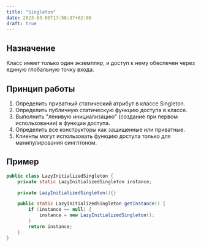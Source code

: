 ```yaml
---
title: "Singleton"
date: 2023-03-05T17:58:37+02:00
draft: true
---
```


## Назначение

Kласс имеет только один экземпляр, и доступ к нему обеспечен через единую глобальную точку входа.

## Принцип работы

1. Определить приватный статический атрибут в классе Singleton.
2. Определить публичную статическую функцию доступа в классе.
3. Выполнить "ленивую инициализацию" (создание при первом использовании) в функции доступа.
4. Определить все конструкторы как защищенные или приватные.
5. Клиенты могут использовать функцию доступа только для манипулирования синглтоном.

## Пример

```java
public class LazyInitializedSingleton {
    private static LazyInitializedSingleton instance;

    private LazyInitializedSingleton(){}

    public static LazyInitializedSingleton getInstance() {
        if (instance == null) {
            instance = new LazyInitializedSingleton();
        }
        return instance;
    }
}

```
